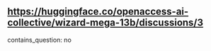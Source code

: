## https://huggingface.co/openaccess-ai-collective/wizard-mega-13b/discussions/3

contains_question: no